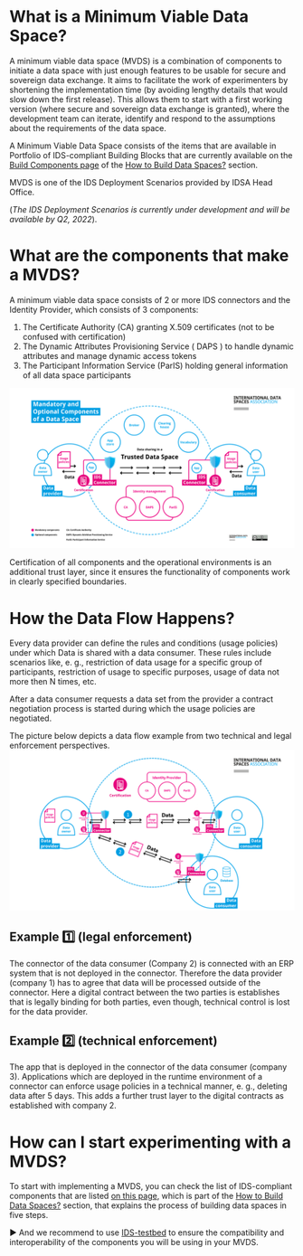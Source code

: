 # What is a Minimum Viable Data Space? 
A minimum viable data space (MVDS) is a combination of components to initiate a data space with just enough features to be usable for secure and sovereign data exchange. 
It aims to facilitate the work of experimenters by shortening the implementation time (by avoiding lengthy details that would slow down the first release). 
This allows them to start with a first working version (where secure and sovereign data exchange is granted), where the development team can iterate, identify and respond to the assumptions about the requirements of the data space. 

A Minimum Viable Data Space consists of the items that are available in Portfolio of IDS-compliant Building Blocks that are currently available 
on the [Build Components page](https://github.com/International-Data-Spaces-Association/idsa/blob/main/how-to-build-data-spaces/3-Build-Components.md) of the 
[How to Build Data Spaces?](https://github.com/International-Data-Spaces-Association/idsa/tree/main/how-to-build-data-spaces) section. 

MVDS is one of the IDS Deployment Scenarios provided by IDSA Head Office. 

(*The IDS Deployment Scenarios is currently under development and will be available by Q2, 2022*).

# What are the components that make a MVDS?
A minimum viable data space consists of 2 or more IDS connectors and the Identity Provider, which consists of 3 components:
1. The Certificate Authority (CA) granting X.509 certificates (not to be confused with certification)
2. The Dynamic Attributes Provisioning Service ( DAPS ) to handle dynamic attributes and manage dynamic access tokens
3. The Participant Information Service (ParIS) holding general information of all data space participants

![Minimum Viable Data Space](/images/MVDS-Graph.png)


Certification of all components and the operational environments is an additional trust layer, since it ensures the functionality of components work in clearly specified boundaries.

# How the Data Flow Happens?
Every data provider can define the rules and conditions (usage policies) under which Data is
shared with a data consumer. These rules include scenarios like, e. g., restriction of data usage for a specific group of participants, restriction of usage to specific
purposes, usage of data not more then N times, etc.

After a data consumer requests a data set from the provider a contract negotiation process is started during which the usage policies are negotiated.

The picture below depicts a data flow example from two technical and legal enforcement perspectives.
![Minimum Viable Data Space](/images/MVDS-Graph2.png)

## Example :one: (legal enforcement) 
The connector of the data consumer (Company 2) is connected with an ERP system that is not deployed in the connector. Therefore the data
provider (company 1) has to agree that data will be processed outside of the connector. Here a digital contract between the two parties is establishes that is legally binding for both parties, even though, technical control is lost for the data provider.

## Example :two: (technical enforcement) 
The app that is deployed in the connector of the data consumer (company 3). Applications which are deployed in the runtime environment of a connector can enforce usage policies in a technical manner, e. g., deleting data after 5 days. This adds a further trust layer to the digital contracts as established with company 2.


# How can I start experimenting with a MVDS? 
To start with implementing a MVDS, you can check the list of IDS-compliant components that are listed [on this page](https://github.com/International-Data-Spaces-Association/idsa/blob/main/how-to-build-data-spaces/3-Build-Components.md), which is part of the
[How to Build Data Spaces?](https://github.com/International-Data-Spaces-Association/idsa/tree/main/how-to-build-data-spaces) section, that explains the process of building data spaces in five steps.

:arrow_forward: And we recommend to use [IDS-testbed](https://github.com/International-Data-Spaces-Association/IDS-testbed) to ensure the compatibility and interoperability of the components you will be using in your MVDS.
